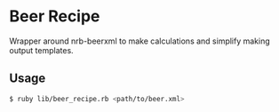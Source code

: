Beer Recipe
===========

Wrapper around nrb-beerxml to make calculations and simplify making output
templates.

Usage
-----

```bash
$ ruby lib/beer_recipe.rb <path/to/beer.xml>
```

